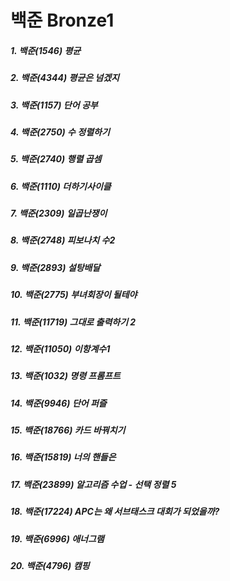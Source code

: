 # 백준 Bronze1

##### 1. 백준(1546) 평균
##### 2. 백준(4344) 평균은 넘겠지
##### 3. 백준(1157) 단어 공부
##### 4. 백준(2750) 수 정렬하기
##### 5. 백준(2740) 행렬 곱셈
##### 6. 백준(1110) 더하기사이클
##### 7. 백준(2309) 일곱난쟁이
##### 8. 백준(2748) 피보나치 수2
##### 9. 백준(2893) 설탕배달
##### 10. 백준(2775) 부녀회장이 될테야
##### 11. 백준(11719) 그대로 출력하기 2
##### 12. 백준(11050) 이항계수1
##### 13. 백준(1032) 명령 프롬프트
##### 14. 백준(9946) 단어 퍼즐
##### 15. 백준(18766) 카드 바꿔치기
##### 16. 백준(15819) 너의 핸들은
##### 17. 백준(23899) 알고리즘 수업 - 선택 정렬 5
##### 18. 백준(17224) APC는 왜 서브태스크 대회가 되었을까?
##### 19. 백준(6996) 애너그램
##### 20. 백준(4796) 캠핑
